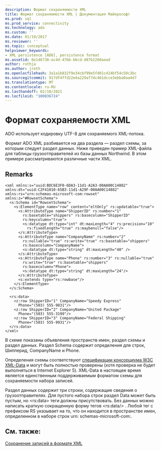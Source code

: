 ```yaml
---
description: Формат сохраняемости XML
title: Формат сохраняемости XML | Документация Майкрософт
ms.prod: sql
ms.prod_service: connectivity
ms.technology: ado
ms.custom: ''
ms.date: 01/19/2017
ms.reviewer: ''
ms.topic: conceptual
helpviewer_keywords:
- XML persistence [ADO], persistence format
ms.assetid: 6e146738-ac4d-47bb-b6cd-d87b2260aead
author: rothja
ms.author: jroth
ms.openlocfilehash: 3a1a1b832f9e34cbf99e5fd01c424bf54c50c3bc
ms.sourcegitcommit: 917df4ffd22e4a229af7dc481dcce3ebba0aa4d7
ms.translationtype: MT
ms.contentlocale: ru-RU
ms.lasthandoff: 02/10/2021
ms.locfileid: "100036724"
---
```

# <a name="xml-persistence-format"></a>Формат сохраняемости XML
ADO использует кодировку UTF-8 для сохраняемого XML-потока.  
  
 Формат ADO XML разбивается на два раздела — раздел схемы, за которым следует раздел данных. Ниже приведен пример XML-файла для таблицы грузоотправителей из базы данных Northwind. В этом примере рассматриваются различные части XML.  
  
## <a name="remarks"></a>Remarks  
  
```  
<xml xmlns:s="uuid:BDC6E3F0-6DA3-11d1-A2A3-00AA00C14882"   
xmlns:dt="uuid:C2F41010-65B3-11d1-A29F-00AA00C14882"   
xmlns:rs="urn:schemas-microsoft-com:rowset"   
xmlns:z="#RowsetSchema">   
  <s:Schema id="RowsetSchema">   
    <s:ElementType name="row" content="eltOnly" rs:updatable="true">   
      <s:AttributeType name="ShipperID" rs:number="1"   
        rs:basetable="shippers" rs:basecolumn="ShipperID"  
        rs:keycolumn="true">   
        <s:datatype dt:type="int" dt:maxLength="4" rs:precision="10"   
          rs:fixedlength="true" rs:maybenull="false"/>   
      </s:AttributeType>   
      <s:AttributeType name="CompanyName" rs:number="2"   
        rs:nullable="true" rs:write="true" rs:basetable="shippers"   
        rs:basecolumn="CompanyName">   
        <s:datatype dt:type="string" dt:maxLength="40" />   
      </s:AttributeType>   
      <s:AttributeType name="Phone" rs:number="3" rs:nullable="true"   
        rs:write="true" rs:basetable="shippers"   
        rs:basecolumn="Phone">   
        <s:datatype dt:type="string" dt:maxLength="24"/>   
      </s:AttributeType>   
      <s:extends type="rs:rowbase"/>   
    </s:ElementType>   
  </s:Schema>   
  
  <rs:data>   
    <z:row ShipperID="1" CompanyName="Speedy Express"   
      Phone="(503) 555-9831"/>   
    <z:row ShipperID="2" CompanyName="United Package"   
      Phone="(503) 555-3199"/>   
    <z:row ShipperID="3" CompanyName="Federal Shipping"   
      Phone="(503) 555-9931"/>   
  </rs:data>   
</xml>  
```  
  
 В схеме показаны объявления пространств имен, раздел схемы и раздел данных. Раздел Schema содержит определения для строк, Шипперид, CompanyName и Phone.  
  
 Определения схемы соответствуют [спецификации консорциума W3C XML-Data](http://www.w3.org/TR/1998/NOTE-XML-data/) и могут быть полностью проверены (хотя проверка не будет выполняться в Internet Explorer 5). XML-Data в настоящее время является единственным поддерживаемым форматом схемы для сохраняемости набора записей.  
  
 Раздел данных содержит три строки, содержащие сведения о грузоотправителях. Для пустого набора строк раздел Data может быть пустым, но \<rs:data> теги должны присутствовать. Без данных можно написать краткую сокращенную форму тегов \<rs:data/> . Любой тег с префиксом RS указывает на то, что он находится в пространстве имен, определенном в наборе строк urn: schemas-microsoft-com:.  
  
## <a name="see-also"></a>См. также:  
 [Сохранение записей в формате XML](./persisting-records-in-xml-format.md)